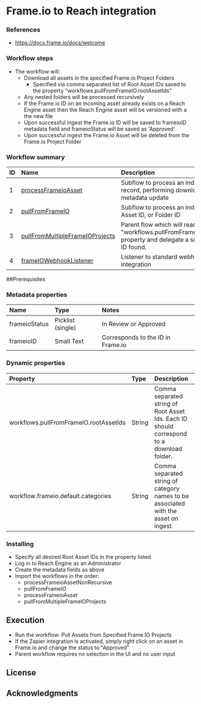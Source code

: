 # Frame.io to Reach integration

### References
- https://docs.frame.io/docs/welcome

### Workflow steps
- The workflow will:
    - Download all assets in the specified Frame.io Project Folders
        - Specified via comma separated list of Root Asset IDs saved to the property "workflows.pullFromFrameIO.rootAssetIds"
    - Any nested folders will be processed recursively
    - If the Frame.io ID on an incoming asset already exists on a Reach Engine asset then the Reach Engine asset will be versioned with a the new file
    - Upon successful ingest the Frame.io ID will be saved to frameioID metadata field and frameioStatus will be saved as 'Approved'
    - Upon successful ingest the Frame.io Asset will be deleted from the Frame.io Project Folder

### Workflow summary
| ID | Name | Description |
| :--- | :--- | :--- |
| 1 | [processFrameioAsset](processFrameioAsset.xml) | Subflow to process an individual asset record, performing download, ingest and metadata update |
| 2 | [pullFromFrameIO](pullFromFrameIO.xml) | Subflow to process an individual Root Asset ID, or Folder ID |
| 3 | [pullFromMultipleFrameIOProjects](pullFromMultipleFrameIOProjects.xml) | Parent flow which will read the "workflows.pullFromFrameIO.rootAssetIds" property and delegate a subflow for each ID found. |
| 4 | [frameIOWebhookListener](frameIOWebhookListener.xml) | Listener to standard webhooks or Zapier integration |

##Prerequisites
### Metadata properties

| Name | Type | Notes |
| :--- | :--- | :--- |
| frameioStatus | Picklist (single) | In Review or Approved
| frameioID | Small Text | Corresponds to the ID in Frame.io

### Dynamic properties

| Property | Type | Description |
| :--- | :--- | :--- |
| workflows.pullFromFrameIO.rootAssetIds | String | Comma separated string of Root Asset Ids. Each ID should correspond to a download folder. |
| workflow.frameio.default.categories | String | Comma separated string of category names to be associated with the asset on ingest. |

### Installing

- Specify all desired Root Asset IDs in the property listed
- Log in to Reach Engine as an Administrator
- Create the metadata fields as above
- Import the workflows in the order:
    - processFrameioAssetNonRecursive
    - pullFromFrameIO
    - processFrameioAsset
    - pullFromMultipleFrameIOProjects

## Execution

- Run the workflow: Pull Assets from Specified Frame.IO Projects
- If the Zapier integration is activated, simply right click on an asset in Frame.io and change the status to "Approved"
- Parent workflow requires no selection in the UI and no user input

## License

## Acknowledgments
